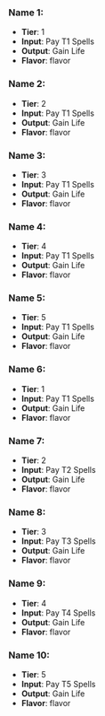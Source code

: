 ### Name 1:
* **Tier**: 1
* **Input**: Pay T1 Spells
* **Output**: Gain Life
* **Flavor**: flavor

### Name 2:
* **Tier**: 2
* **Input**: Pay T1 Spells
* **Output**: Gain Life
* **Flavor**: flavor

### Name 3:
* **Tier**: 3
* **Input**: Pay T1 Spells
* **Output**: Gain Life
* **Flavor**: flavor

### Name 4:
* **Tier**: 4
* **Input**: Pay T1 Spells
* **Output**: Gain Life
* **Flavor**: flavor

### Name 5:
* **Tier**: 5
* **Input**: Pay T1 Spells
* **Output**: Gain Life
* **Flavor**: flavor

### Name 6:
* **Tier**: 1
* **Input**: Pay T1 Spells
* **Output**: Gain Life
* **Flavor**: flavor

### Name 7:
* **Tier**: 2
* **Input**: Pay T2 Spells
* **Output**: Gain Life
* **Flavor**: flavor

### Name 8:
* **Tier**: 3
* **Input**: Pay T3 Spells
* **Output**: Gain Life
* **Flavor**: flavor

### Name 9:
* **Tier**: 4
* **Input**: Pay T4 Spells
* **Output**: Gain Life
* **Flavor**: flavor

### Name 10:
* **Tier**: 5
* **Input**: Pay T5 Spells
* **Output**: Gain Life
* **Flavor**: flavor